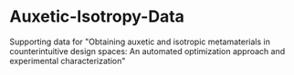 # Auxetic-Isotropy-Data
Supporting data for "Obtaining auxetic and isotropic metamaterials in counterintuitive design spaces: An automated optimization approach and experimental characterization"

